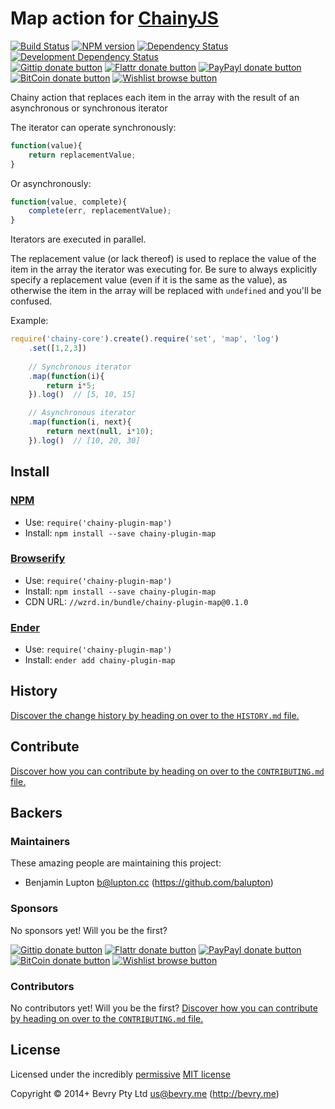 
<!-- TITLE/ -->

# Map action for [ChainyJS](http://chainy.bevry.me)

<!-- /TITLE -->


<!-- BADGES/ -->

[![Build Status](http://img.shields.io/travis-ci/chainy-plugins/chainy-plugin-map.png?branch=master)](http://travis-ci.org/chainy-plugins/chainy-plugin-map "Check this project's build status on TravisCI")
[![NPM version](http://badge.fury.io/js/chainy-plugin-map.png)](https://npmjs.org/package/chainy-plugin-map "View this project on NPM")
[![Dependency Status](https://david-dm.org/chainy-plugins/map.png?theme=shields.io)](https://david-dm.org/chainy-plugins/map)
[![Development Dependency Status](https://david-dm.org/chainy-plugins/map/dev-status.png?theme=shields.io)](https://david-dm.org/chainy-plugins/map#info=devDependencies)<br/>
[![Gittip donate button](http://img.shields.io/gittip/bevry.png)](https://www.gittip.com/bevry/ "Donate weekly to this project using Gittip")
[![Flattr donate button](http://img.shields.io/flattr/donate.png?color=yellow)](http://flattr.com/thing/344188/balupton-on-Flattr "Donate monthly to this project using Flattr")
[![PayPayl donate button](http://img.shields.io/paypal/donate.png?color=yellow)](https://www.paypal.com/cgi-bin/webscr?cmd=_s-xclick&hosted_button_id=QB8GQPZAH84N6 "Donate once-off to this project using Paypal")
[![BitCoin donate button](http://img.shields.io/bitcoin/donate.png?color=yellow)](https://coinbase.com/checkouts/9ef59f5479eec1d97d63382c9ebcb93a "Donate once-off to this project using BitCoin")
[![Wishlist browse button](http://img.shields.io/wishlist/browse.png?color=yellow)](http://amzn.com/w/2F8TXKSNAFG4V "Buy an item on our wishlist for us")

<!-- /BADGES -->


<!-- CHAINY_DOCUMENTATION/ -->

<!-- DESCRIPTION/ -->

Chainy action that replaces each item in the array with the result of an asynchronous or synchronous iterator

<!-- /DESCRIPTION -->


The iterator can operate synchronously:

``` javascript
function(value){
	return replacementValue;
}
```

Or asynchronously:

``` javascript
function(value, complete){
	complete(err, replacementValue);
}
```

Iterators are executed in parallel.

The replacement value (or lack thereof) is used to replace the value of the item in the array the iterator was executing for. Be sure to always explicitly specify a replacement value (even if it is the same as the value), as otherwise the item in the array will be replaced with `undefined` and you'll be confused.

Example:

``` javascript
require('chainy-core').create().require('set', 'map', 'log')
	.set([1,2,3])
	
	// Synchronous iterator
	.map(function(i){
		return i*5;
	}).log()  // [5, 10, 15]

	// Asynchronous iterator
	.map(function(i, next){
		return next(null, i*10);
	}).log()  // [10, 20, 30]
```

<!-- /CHAINY_DOCUMENTATION -->


<!-- INSTALL/ -->

## Install

### [NPM](http://npmjs.org/)
- Use: `require('chainy-plugin-map')`
- Install: `npm install --save chainy-plugin-map`

### [Browserify](http://browserify.org/)
- Use: `require('chainy-plugin-map')`
- Install: `npm install --save chainy-plugin-map`
- CDN URL: `//wzrd.in/bundle/chainy-plugin-map@0.1.0`

### [Ender](http://ender.jit.su/)
- Use: `require('chainy-plugin-map')`
- Install: `ender add chainy-plugin-map`

<!-- /INSTALL -->


<!-- HISTORY/ -->

## History
[Discover the change history by heading on over to the `HISTORY.md` file.](https://github.com/chainy-plugins/chainy-plugin-map/blob/master/HISTORY.md#files)

<!-- /HISTORY -->


<!-- CONTRIBUTE/ -->

## Contribute

[Discover how you can contribute by heading on over to the `CONTRIBUTING.md` file.](https://github.com/chainy-plugins/chainy-plugin-map/blob/master/CONTRIBUTING.md#files)

<!-- /CONTRIBUTE -->


<!-- BACKERS/ -->

## Backers

### Maintainers

These amazing people are maintaining this project:

- Benjamin Lupton <b@lupton.cc> (https://github.com/balupton)

### Sponsors

No sponsors yet! Will you be the first?

[![Gittip donate button](http://img.shields.io/gittip/bevry.png)](https://www.gittip.com/bevry/ "Donate weekly to this project using Gittip")
[![Flattr donate button](http://img.shields.io/flattr/donate.png?color=yellow)](http://flattr.com/thing/344188/balupton-on-Flattr "Donate monthly to this project using Flattr")
[![PayPayl donate button](http://img.shields.io/paypal/donate.png?color=yellow)](https://www.paypal.com/cgi-bin/webscr?cmd=_s-xclick&hosted_button_id=QB8GQPZAH84N6 "Donate once-off to this project using Paypal")
[![BitCoin donate button](http://img.shields.io/bitcoin/donate.png?color=yellow)](https://coinbase.com/checkouts/9ef59f5479eec1d97d63382c9ebcb93a "Donate once-off to this project using BitCoin")
[![Wishlist browse button](http://img.shields.io/wishlist/browse.png?color=yellow)](http://amzn.com/w/2F8TXKSNAFG4V "Buy an item on our wishlist for us")

### Contributors

No contributors yet! Will you be the first?
[Discover how you can contribute by heading on over to the `CONTRIBUTING.md` file.](https://github.com/chainy-plugins/chainy-plugin-map/blob/master/CONTRIBUTING.md#files)

<!-- /BACKERS -->


<!-- LICENSE/ -->

## License

Licensed under the incredibly [permissive](http://en.wikipedia.org/wiki/Permissive_free_software_licence) [MIT license](http://creativecommons.org/licenses/MIT/)

Copyright &copy; 2014+ Bevry Pty Ltd <us@bevry.me> (http://bevry.me)

<!-- /LICENSE -->


